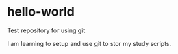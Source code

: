 # hello-world
Test repository for using git

I am learning to setup and use git to stor my study scripts.
